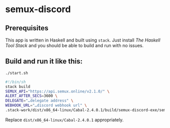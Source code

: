 # semux-discord

## Prerequisites

This app is written in Haskell and built using `stack`. Just install _The Haskell Tool Stack_ and you should be able to build and run with no issues.

## Build and run it like this:

`./start.sh`
```sh
#!/bin/sh
stack build
SEMUX_API="https://api.semux.online/v2.1.0/" \
ALERT_AFTER_SECS=3600 \
DELEGATE="…delegate address" \
WEBHOOK_URL="…discord webhook url" \
.stack-work/dist/x86_64-linux/Cabal-2.4.0.1/build/semux-discord-exe/semux-discord-exe
```

Replace `dist/x86_64-linux/Cabal-2.4.0.1` appropriately.
